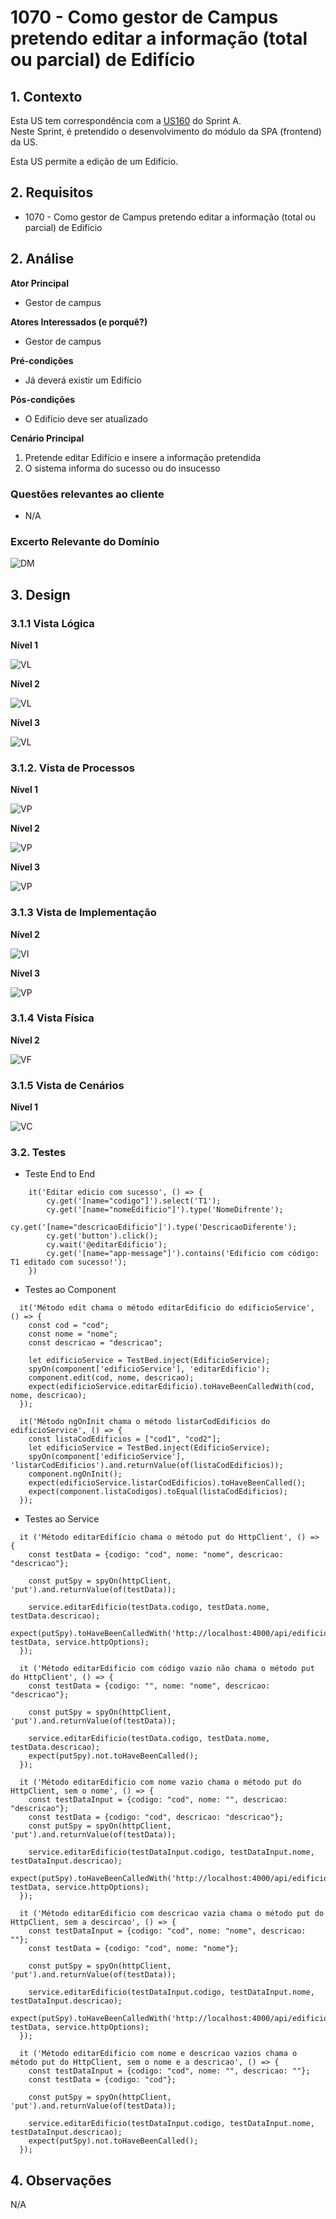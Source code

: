 # 1070 - Como gestor de Campus pretendo editar a informação (total ou parcial) de Edifício

## 1. Contexto


Esta US tem correspondência com a [US160](../../Sprint_A/US_160/US_160.md) do Sprint A.</br>
Neste Sprint, é pretendido o desenvolvimento do módulo da SPA (frontend) da US.

Esta US permite a edição de um Edifício.

## 2. Requisitos
* 1070 - Como gestor de Campus pretendo editar a informação (total ou parcial) de Edifício

## 2. Análise

**Ator Principal**

* Gestor de campus

**Atores Interessados (e porquê?)**

* Gestor de campus

**Pré-condições**

* Já deverá existir um Edifício

**Pós-condições**

* O Edifício deve ser atualizado

**Cenário Principal**

1. Pretende editar Edifício e insere a informação pretendida
2. O sistema informa do sucesso ou do insucesso
   
### Questões relevantes ao cliente

* N/A

### Excerto Relevante do Domínio
![DM](../US_1070/DM_Excerpt/DM.svg)

## 3. Design
### 3.1.1 Vista Lógica
**Nível 1**


![VL](../../N1/VL.svg)

**Nível 2**

![VL](../../N2/VL.svg)

**Nível 3**

![VL](../../N3/VL.svg)

### 3.1.2. Vista de Processos

**Nível 1**

![VP](../US_1070/N1/VP.svg)

**Nível 2**

![VP](../US_1070/N2/VP.svg)

**Nível 3**

![VP](../US_1070/N3/VP.svg)
### 3.1.3 Vista de Implementação

**Nível 2**

![VI](../../N2/VI.svg)

**Nível 3**

![VP](../US_1070/N3/VI.svg)

### 3.1.4 Vista Física

**Nível 2**

![VF](../../N2/VF.svg)


### 3.1.5 Vista de Cenários
**Nível 1**

![VC](../../N1/VC.svg)
### 3.2. Testes
* Teste End to End
``````
    it('Editar edicio com sucesso', () => {
        cy.get('[name="codigo"]').select('T1');
        cy.get('[name="nomeEdificio"]').type('NomeDifrente');
        cy.get('[name="descricaoEdificio"]').type('DescricaoDiferente');
        cy.get('button').click();
        cy.wait('@editarEdificio');
        cy.get('[name="app-message"]').contains('Edificio com código: T1 editado com sucesso!');
    })
``````

* Testes ao Component
``````
  it('Método edit chama o método editarEdificio do edificioService', () => {
    const cod = "cod";
    const nome = "nome";
    const descricao = "descricao";

    let edificioService = TestBed.inject(EdificioService);
    spyOn(component['edificioService'], 'editarEdificio');
    component.edit(cod, nome, descricao);
    expect(edificioService.editarEdificio).toHaveBeenCalledWith(cod, nome, descricao);
  });

  it('Método ngOnInit chama o método listarCodEdificios do edificioService', () => {
    const listaCodEdificios = ["cod1", "cod2"];
    let edificioService = TestBed.inject(EdificioService);
    spyOn(component['edificioService'], 'listarCodEdificios').and.returnValue(of(listaCodEdificios));
    component.ngOnInit();
    expect(edificioService.listarCodEdificios).toHaveBeenCalled();
    expect(component.listaCodigos).toEqual(listaCodEdificios);
  });
``````

* Testes ao Service
``````
  it ('Método editarEdifício chama o método put do HttpClient', () => {
    const testData = {codigo: "cod", nome: "nome", descricao: "descricao"};

    const putSpy = spyOn(httpClient, 'put').and.returnValue(of(testData));

    service.editarEdificio(testData.codigo, testData.nome, testData.descricao);
    expect(putSpy).toHaveBeenCalledWith('http://localhost:4000/api/edificio', testData, service.httpOptions);
  });

  it ('Método editarEdificio com código vazio não chama o método put do HttpClient', () => {
    const testData = {codigo: "", nome: "nome", descricao: "descricao"};

    const putSpy = spyOn(httpClient, 'put').and.returnValue(of(testData));

    service.editarEdificio(testData.codigo, testData.nome, testData.descricao);
    expect(putSpy).not.toHaveBeenCalled();
  });

  it ('Método editarEdificio com nome vazio chama o método put do HttpClient, sem o nome', () => {
    const testDataInput = {codigo: "cod", nome: "", descricao: "descricao"};
    const testData = {codigo: "cod", descricao: "descricao"};
    const putSpy = spyOn(httpClient, 'put').and.returnValue(of(testData));

    service.editarEdificio(testDataInput.codigo, testDataInput.nome, testDataInput.descricao);
    expect(putSpy).toHaveBeenCalledWith('http://localhost:4000/api/edificio', testData, service.httpOptions);
  });

  it ('Método editarEdificio com descricao vazia chama o método put do HttpClient, sem a descircao', () => {
    const testDataInput = {codigo: "cod", nome: "nome", descricao: ""};
    const testData = {codigo: "cod", nome: "nome"};

    const putSpy = spyOn(httpClient, 'put').and.returnValue(of(testData));

    service.editarEdificio(testDataInput.codigo, testDataInput.nome, testDataInput.descricao);
    expect(putSpy).toHaveBeenCalledWith('http://localhost:4000/api/edificio', testData, service.httpOptions);
  });

  it ('Método editarEdificio com nome e descricao vazios chama o método put do HttpClient, sem o nome e a descricao', () => {
    const testDataInput = {codigo: "cod", nome: "", descricao: ""};
    const testData = {codigo: "cod"};

    const putSpy = spyOn(httpClient, 'put').and.returnValue(of(testData));

    service.editarEdificio(testDataInput.codigo, testDataInput.nome, testDataInput.descricao);
    expect(putSpy).not.toHaveBeenCalled();
  });
``````

## 4. Observações
N/A